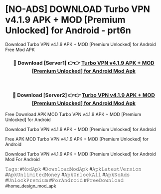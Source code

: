 # [NO-ADS] DOWNLOAD Turbo VPN v4.1.9 APK + MOD [Premium Unlocked] for Android - prt6n
Download Turbo VPN v4.1.9 APK + MOD [Premium Unlocked] for Android Free Mod APK

<div align="center">
<h3>🔴 Download [Server1] 👉👉 <a href="https://apk-comot.site?title=Turbo_VPN_v4.1.9_APK_+_MOD_[Premium_Unlocked]_for_Android">Turbo VPN v4.1.9 APK + MOD [Premium Unlocked] for Android Mod Apk</a></h3><br>

<h3>🔴 Download [Server2] 👉👉 <a href="https://apk-comot.site?title=Turbo_VPN_v4.1.9_APK_+_MOD_[Premium_Unlocked]_for_Android">Turbo VPN v4.1.9 APK + MOD [Premium Unlocked] for Android Mod Apk</a></h3>
</div>


Free Download APK MOD Turbo VPN v4.1.9 APK + MOD [Premium Unlocked] for Android

Download Turbo VPN v4.1.9 APK + MOD [Premium Unlocked] for Android 

Free APK MOD Turbo VPN v4.1.9 APK + MOD [Premium Unlocked] for Android 

Download Turbo VPN v4.1.9 APK + MOD [Premium Unlocked] for Android Mod For Android

𝚃𝚊𝚐𝚜: #𝙼𝚘𝚍𝙰𝚙𝚔 #𝙳𝚘𝚠𝚗𝚕𝚘𝚊𝚍𝙼𝚘𝚍𝙰𝚙𝚔 #𝙰𝚙𝚔𝙻𝚊𝚝𝚎𝚜𝚝𝚅𝚎𝚛𝚜𝚒𝚘𝚗 #𝙰𝚙𝚔𝚄𝚗𝚕𝚒𝚖𝚒𝚝𝚎𝚍𝙼𝚘𝚗𝚎𝚢 #𝙰𝚙𝚔𝚄𝚗𝚕𝚘𝚌𝚔𝙰𝚕𝚕 #𝙰𝚙𝚔𝙽𝚘𝙰𝚍𝚜 #𝚄𝚗𝚕𝚘𝚌𝚔𝙿𝚛𝚎𝚖𝚒𝚞𝚖 #𝙵𝚘𝚛𝙰𝚗𝚍𝚛𝚘𝚒𝚍 #𝙵𝚛𝚎𝚎𝙳𝚘𝚠𝚗𝚕𝚘𝚊𝚍 #home_design_mod_apk